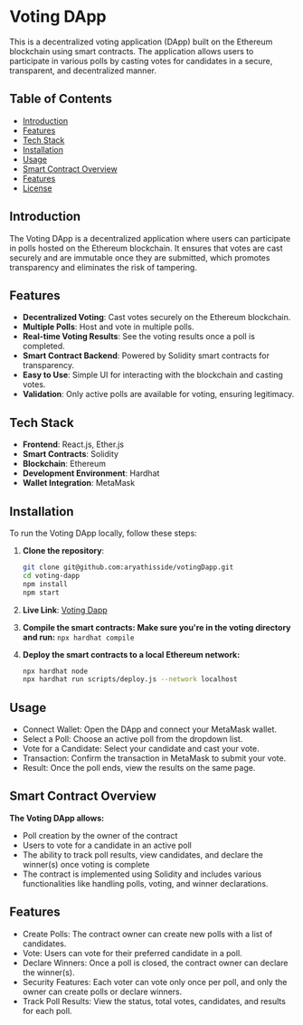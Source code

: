 # Voting DApp

This is a decentralized voting application (DApp) built on the Ethereum blockchain using smart contracts. The application allows users to participate in various polls by casting votes for candidates in a secure, transparent, and decentralized manner.

## Table of Contents

- [Introduction](#introduction)
- [Features](#features)
- [Tech Stack](#tech-stack)
- [Installation](#installation)
- [Usage](#usage)
- [Smart Contract Overview](#smart-contract-overview)
- [Features](#features)
- [License](#license)

## Introduction

The Voting DApp is a decentralized application where users can participate in polls hosted on the Ethereum blockchain. It ensures that votes are cast securely and are immutable once they are submitted, which promotes transparency and eliminates the risk of tampering.

## Features

- **Decentralized Voting**: Cast votes securely on the Ethereum blockchain.
- **Multiple Polls**: Host and vote in multiple polls.
- **Real-time Voting Results**: See the voting results once a poll is completed.
- **Smart Contract Backend**: Powered by Solidity smart contracts for transparency.
- **Easy to Use**: Simple UI for interacting with the blockchain and casting votes.
- **Validation**: Only active polls are available for voting, ensuring legitimacy.

## Tech Stack

- **Frontend**: React.js, Ether.js
- **Smart Contracts**: Solidity
- **Blockchain**: Ethereum
- **Development Environment**: Hardhat
- **Wallet Integration**: MetaMask

## Installation

To run the Voting DApp locally, follow these steps:

1. **Clone the repository**:
   ```bash
   git clone git@github.com:aryathisside/votingDapp.git
   cd voting-dapp
   npm install
   npm start
2. **Live Link**:
    [Voting Dapp](voting-dapp-ruddy.vercel.app)


3. **Compile the smart contracts: Make sure you're in the voting directory and run:**
    `npx hardhat compile`

4. **Deploy the smart contracts to a local Ethereum network:**
    ```bash
    npx hardhat node
    npx hardhat run scripts/deploy.js --network localhost

## Usage
- Connect Wallet: Open the DApp and connect your MetaMask wallet.
- Select a Poll: Choose an active poll from the dropdown list.
- Vote for a Candidate: Select your candidate and cast your vote.
- Transaction: Confirm the transaction in MetaMask to submit your vote.
- Result: Once the poll ends, view the results on the same page.

## Smart Contract Overview
**The Voting DApp allows:**

- Poll creation by the owner of the contract
- Users to vote for a candidate in an active poll
- The ability to track poll results, view candidates, and declare the winner(s) once voting is complete
- The contract is implemented using Solidity and includes various functionalities like handling polls, voting, and winner declarations.


## Features
- Create Polls: The contract owner can create new polls with a list of candidates.
- Vote: Users can vote for their preferred candidate in a poll.
- Declare Winners: Once a poll is closed, the contract owner can declare the winner(s).
- Security Features: Each voter can vote only once per poll, and only the owner can create polls or declare winners.
- Track Poll Results: View the status, total votes, candidates, and results for each poll.
